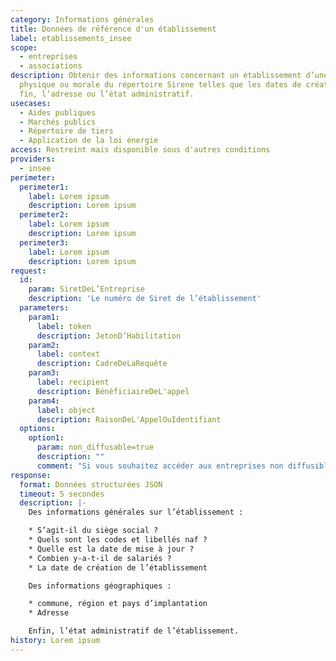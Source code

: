 ```yaml
---
category: Informations générales
title: Données de référence d'un établissement
label: etablissements_insee
scope:
  - entreprises
  - associations
description: Obtenir des informations concernant un établissement d’une personne
  physique ou morale du répertoire Sirene telles que les dates de création et de
  fin, l’adresse ou l’état administratif.
usecases:
  - Aides publiques
  - Marchés publics
  - Répertoire de tiers
  - Application de la loi énergie
access: Restreint mais disponible sous d'autres conditions
providers:
  - insee
perimeter:
  perimeter1:
    label: Lorem ipsum
    description: Lorem ipsum
  perimeter2:
    label: Lorem ipsum
    description: Lorem ipsum
  perimeter3:
    label: Lorem ipsum
    description: Lorem ipsum
request:
  id:
    param: SiretDeL’Entreprise
    description: 'Le numéro de Siret de l’établissement'
  parameters:
    param1:
      label: token
      description: JetonD’Habilitation
    param2:
      label: context
      description: CadreDeLaRequête
    param3:
      label: recipient
      description: BénéficiaireDeL'appel
    param4:
      label: object
      description: RaisonDeL'AppelOuIdentifiant
  options:
    option1:
      param: non_diffusable=true
      description: ""
      comment: "Si vous souhaitez accéder aux entreprises non diffusibles :"
response:
  format: Données structurées JSON
  timeout: 5 secondes
  description: |-
    Des informations générales sur l’établissement : 

    * S’agit-il du siège social ?
    * Quels sont les codes et libellés naf ?
    * Quelle est la date de mise à jour ? 
    * Combien y-a-t-il de salariés ? 
    * La date de création de l’établissement 

    Des informations géographiques : 

    * commune, région et pays d’implantation 
    * Adresse 

    Enfin, l’état administratif de l’établissement.
history: Lorem ipsum
---
```

